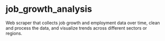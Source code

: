 # job_growth_analysis
Web scraper that collects job growth and employment data over time, clean and process the data, and visualize trends across different sectors or regions. 
